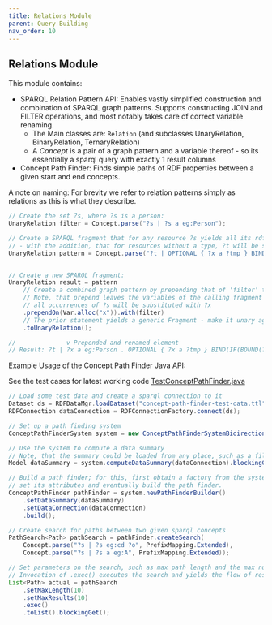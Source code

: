 ```yaml
---
title: Relations Module
parent: Query Building
nav_order: 10
---
```


## Relations Module

This module contains:

* SPARQL Relation Pattern API: Enables vastly simplified construction and combination of SPARQL graph patterns. Supports constructing JOIN and FILTER operations, and most notably takes care of correct variable renaming.
  * The Main classes are: `Relation` (and subclasses UnaryRelation, BinaryRelation, TernaryRelation)
  * A *Concept* is a pair of a graph pattern and a variable thereof - so its essentially a sparql query with exactly 1 result columns
* Concept Path Finder: Finds simple paths of RDF properties between a given start and end concepts.

A note on naming: For brevity we refer to relation patterns simply as relations as this is what they describe.

```java
// Create the set ?s, where ?s is a person:
UnaryRelation filter = Concept.parse("?s | ?s a eg:Person");

// Create a SPARQL fragment that for any resource ?s yields all its rdf:types to ?t
// - with the addition, that for resources without a type, ?t will be set to the IRI 'eg:unbound'
UnaryRelation pattern = Concept.parse("?t | OPTIONAL { ?x a ?tmp } BIND(IF(BOUND(?tmp), ?tmp, eg:unbound) AS ?t)", PrefixMapping.Extended);


// Create a new SPARQL fragment:
UnaryRelation result = pattern
    // Create a combined graph pattern by prepending that of 'filter' to that of 'pattern'
    // Note, that prepend leaves the variables of the calling fragment (i.e. 'pattern') intact, whereas for 'filter',
    // all occurrences of ?s will be substituted with ?x
    .prependOn(Var.alloc("x")).with(filter)
    // The prior statement yields a generic Fragment - make it unary again
    .toUnaryRelation();

//              v Prepended and renamed element
// Result: ?t | ?x a eg:Person . OPTIONAL { ?x a ?tmp } BIND(IF(BOUND(?tmp), ?tmp, eg:unbound) AS ?t)

```


Example Usage of the Concept Path Finder Java API:

See the test cases for latest working code [TestConceptPathFinder.java](jena-sparql-api-concepts/src/test/java/org/aksw/jena_sparql_api/sparql_path/core/TestConceptPathFinder.java)

```java
// Load some test data and create a sparql connection to it
Dataset ds = RDFDataMgr.loadDataset("concept-path-finder-test-data.ttl");
RDFConnection dataConnection = RDFConnectionFactory.connect(ds);

// Set up a path finding system
ConceptPathFinderSystem system = new ConceptPathFinderSystemBidirectional();

// Use the system to compute a data summary
// Note, that the summary could be loaded from any place, such as a file used for caching
Model dataSummary = system.computeDataSummary(dataConnection).blockingGet();

// Build a path finder; for this, first obtain a factory from the system
// set its attributes and eventually build the path finder.
ConceptPathFinder pathFinder = system.newPathFinderBuilder()
	.setDataSummary(dataSummary)
	.setDataConnection(dataConnection)
	.build();

// Create search for paths between two given sparql concepts
PathSearch<Path> pathSearch = pathFinder.createSearch(
	Concept.parse("?s | ?s eg:cd ?o", PrefixMapping.Extended),
	Concept.parse("?s | ?s a eg:A", PrefixMapping.Extended));

// Set parameters on the search, such as max path length and the max number of results
// Invocation of .exec() executes the search and yields the flow of results
List<Path> actual = pathSearch
	.setMaxLength(10)
	.setMaxResults(10)
	.exec()
	.toList().blockingGet();

```

